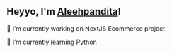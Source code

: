 <!--
**aleehpandita/aleehpandita** is a ✨ _special_ ✨ repository because its `README.md` (this file) appears on your GitHub profile.

Here are some ideas to get you started:

- 🔭 I’m currently working on ...
- 🌱 I’m currently learning ...
- 👯 I’m looking to collaborate on ...
- 🤔 I’m looking for help with ...
- 💬 Ask me about ...
- 📫 How to reach me: ...
- 😄 Pronouns: ...
- ⚡ Fun fact: ...
- <img src="https://github.com/Aakarsh-B/trying-repos/blob/master/Colorful%20Simple%20Science%20Class%20Education%20Presentation.png">
-->

<br/>
<br/>

## Heyyo, I'm <a href="https://aleehpandita.me" target="_blank">Aleehpandita</a>!

🔭   I’m currently working on NextJS Ecommerce project

🌱   I’m currently learning Python
